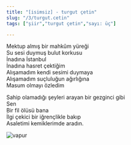 ```yaml
---
title: "[isimsiz] - turgut çetin"
slug: "/3/turgut.cetin"
tags: ["şiir","turgut çetin","sayı: üç"]

---
```

Mektup almış bir mahkûm yüreği    
Su sesi duymuş bulut korkusu  
İnadına İstanbul  
İnadına hasret çektiğim  
Alışamadım kendi sesimi duymaya  
Alışamadım suçluluğun ağırlığına  
Masum olmayı özledim

Sahip olamadığı şeyleri arayan bir gezginci gibi  
Sen  
Bir fil ölüsü bana  
İlgi çekici bir iğrençlikle bakıp  
Asaletimi kemiklerimde aradın.



![vapur](/img/ky03_24b.jpg)